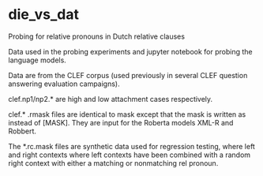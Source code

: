 # die_vs_dat
Probing for relative pronouns in Dutch relative clauses

Data used in the probing experiments and jupyter notebook for probing the language models. 

Data are from the CLEF corpus (used previously in several CLEF question answering evaluation campaigns). 

clef.np1/np2.* are high and low attachment cases respectively.

clef.* .rmask files are identical to mask except that the mask is written as <mask> instead of [MASK]. They are input for the Roberta models XML-R and Robbert.
  
The *.rc.mask files are synthetic data used for regression testing, where left and right contexts where left contexts have been combined with a random right context with either a matching or nonmatching rel pronoun. 
  
  
